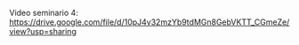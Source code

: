 Video seminario 4: https://drive.google.com/file/d/10pJ4v32mzYb9tdMGn8GebVKTT_CGmeZe/view?usp=sharing
